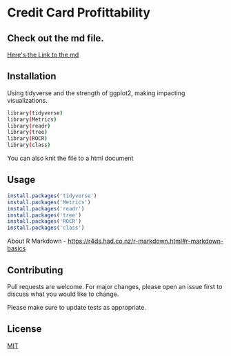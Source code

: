# Credit Card Profittability

## Check out the md file.

[Here's the Link to the md](https://github.com/abhishekmanglaa/credit-card-profittability/blob/main/credit-card-classification.md)

## Installation

Using tidyverse and the strength of ggplot2, making impacting visualizations.

```bash
library(tidyverse)
library(Metrics)
library(readr)
library(tree)
library(ROCR)
library(class)
```
You can also knit the file to a html document

## Usage

```r
install.packages('tidyverse')
install.packages('Metrics')
install.packages('readr')
install.packages('tree')
install.packages('ROCR')
install.packages('class')
```

About R Markdown - https://r4ds.had.co.nz/r-markdown.html#r-markdown-basics


## Contributing
Pull requests are welcome. For major changes, please open an issue first to discuss what you would like to change.

Please make sure to update tests as appropriate.

## License
[MIT](https://choosealicense.com/licenses/mit/)
